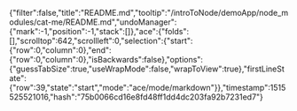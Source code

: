 {"filter":false,"title":"README.md","tooltip":"/introToNode/demoApp/node_modules/cat-me/README.md","undoManager":{"mark":-1,"position":-1,"stack":[]},"ace":{"folds":[],"scrolltop":642,"scrollleft":0,"selection":{"start":{"row":0,"column":0},"end":{"row":0,"column":0},"isBackwards":false},"options":{"guessTabSize":true,"useWrapMode":false,"wrapToView":true},"firstLineState":{"row":39,"state":"start","mode":"ace/mode/markdown"}},"timestamp":1515525521016,"hash":"75b0066cd16e8fd48ff1dd4dc203fa92b7231ed7"}